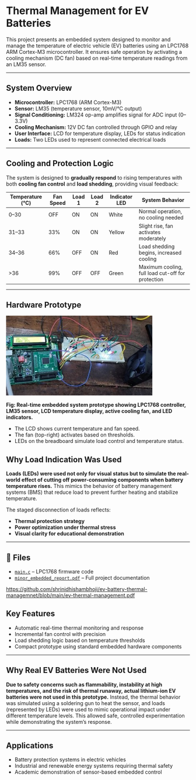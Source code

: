 # Thermal Management for EV Batteries

This project presents an embedded system designed to monitor and manage the temperature of electric vehicle (EV) batteries using an LPC1768 ARM Cortex-M3 microcontroller. It ensures safe operation by activating a cooling mechanism (DC fan) based on real-time temperature readings from an LM35 sensor.

---

##  System Overview

- **Microcontroller:** LPC1768 (ARM Cortex-M3)
- **Sensor:** LM35 (temperature sensor, 10mV/°C output)
- **Signal Conditioning:** LM324 op-amp amplifies signal for ADC input (0–3.3V)
- **Cooling Mechanism:** 12V DC fan controlled through GPIO and relay
- **User Interface:** LCD for temperature display, LEDs for status indication
- **Loads:** Two LEDs used to represent connected electrical loads

---



##  Cooling and Protection Logic

The system is designed to **gradually respond** to rising temperatures with both **cooling fan control** and **load shedding**, providing visual feedback:

| Temperature (°C) | Fan Speed | Load 1 | Load 2 | Indicator LED | System Behavior |
|------------------|-----------|--------|--------|----------------|------------------|
| 0–30             | OFF       | ON     | ON     | White          | Normal operation, no cooling needed |
| 31–33            | 33%       | ON     | ON     | Yellow         | Slight rise, fan activates moderately |
| 34–36            | 66%       | OFF    | ON     | Red            | Load shedding begins, increased cooling |
| >36              | 99%       | OFF    | OFF    | Green          | Maximum cooling, full load cut-off for protection |

---

##  Hardware Prototype

![EV Battery Thermal Management Setup](Picture1.jpg)

**Fig: Real-time embedded system prototype showing LPC1768 controller, LM35 sensor, LCD temperature display, active cooling fan, and LED indicators.**

- The LCD shows current temperature and fan speed.
- The fan (top-right) activates based on thresholds.
- LEDs on the breadboard simulate load control and temperature status.
##  Why Load Indication Was Used

**Loads (LEDs) were used not only for visual status but to simulate the real-world effect of cutting off power-consuming components when battery temperature rises.** This mimics the behavior of battery management systems (BMS) that reduce load to prevent further heating and stabilize temperature.

The staged disconnection of loads reflects:
- **Thermal protection strategy**
- **Power optimization under thermal stress**
- **Visual clarity for educational demonstration**

---

## 📁 Files

- [`main.c`](temperature-keil-thermal-management.c) – LPC1768 firmware code
- [`minor_embedded_report.pdf`](ev-thermal-management.pdf) – Full project documentation


https://github.com/shrinidhishambhoji/ev-battery-thermal-managemnet/blob/main/ev-thermal-management.pdf

##  Key Features

- Automatic real-time thermal monitoring and response
- Incremental fan control with precision
- Load shedding logic based on temperature thresholds
- Compact prototype using standard embedded hardware components

---

## Why Real EV Batteries Were Not Used

**Due to safety concerns such as flammability, instability at high temperatures, and the risk of thermal runaway, actual lithium-ion EV batteries were not used in this prototype.** Instead, the thermal behavior was simulated using a soldering gun to heat the sensor, and loads (represented by LEDs) were used to mimic operational impact under different temperature levels. This allowed safe, controlled experimentation while demonstrating the system’s response.

---



## Applications

- Battery protection systems in electric vehicles
- Industrial and renewable energy systems requiring thermal safety
- Academic demonstration of sensor-based embedded control
